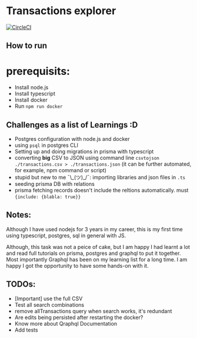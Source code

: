 # Transactions explorer
[![CircleCI](https://circleci.com/gh/circleci/circleci-docs.svg?style=shield)](https://circleci.com/gh/MariamMahmoud/<TODO_REPO_NAME>)



## How to run
# prerequisits:
- Install node.js
- Install typescript
- Install docker
- Run `npm run docker`

## Challenges as a list of Learnings :D

- Postgres configuration with node.js and docker
- using `psql` in postgres CLI
- Setting up and doing migrations in prisma with typescript
- converting **big** CSV to JSON using command line `csvtojson ./transactions.csv > ./transactions.json` (it can be further automated, for example, npm command or script)
- stupid but new to me ¯\\\_(ツ)_/¯: importing libraries and json files in `.ts`
- seeding prisma DB with relations
- prisma fetching records doesn't include the reltions automatically. must `{include: {blabla: true}}`

## Notes:
Although I have used nodejs for 3 years in my career, this is my first time using typescript, postgres, sql in general with JS.

Although, this task was not a peice of cake, but I am happy I had  learnt a lot and read full tutorials on prisma, postgres and graphql to put it together.
Most importantly Graphql has been on my learning list for a long time. I am happy I got the opportunity to have some hands-on with it.


## TODOs:
- [Important] use the full CSV 
- Test all search combinations
- remove allTransactions query when search works, it's redundant
- Are edits being persisted after restarting the docker?
- Know more about Qraphql Documentation
- Add tests 
